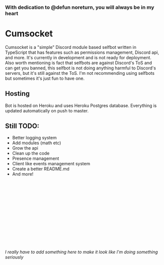 ### With dedication to @defun noreturn, you will always be in my heart

# Cumsocket
Cumsocket is a "simple" Discord module based selfbot written in TypeScript that has features such as permissions management, Discord api, and more. It's currently in development and is not ready for deployment. Also worth mentioning is fact that selfbots are against Discord's ToS and can get you banned, this selfbot is not doing anything harmful to Discord's servers, but it's still against the ToS. I'm not recommending using selfbots but sometimes it's just fun to have one.

## Hosting
Bot is hosted on Heroku and uses Heroku Postgres database. Everything is updated automatically on push to master.

## Still TODO:
- Better logging system
- Add modules (math etc)
- Grow the api
- Clean up the code
- Presence management
- Client like events management system
- Create a better README.md
- And more!



<br>
<br>
<br>
<br>
<br>
<br>
<br>
<br>
<br>
<br>
<br>
<br>

###### I really have to add something here to make it look like I'm doing something seriously